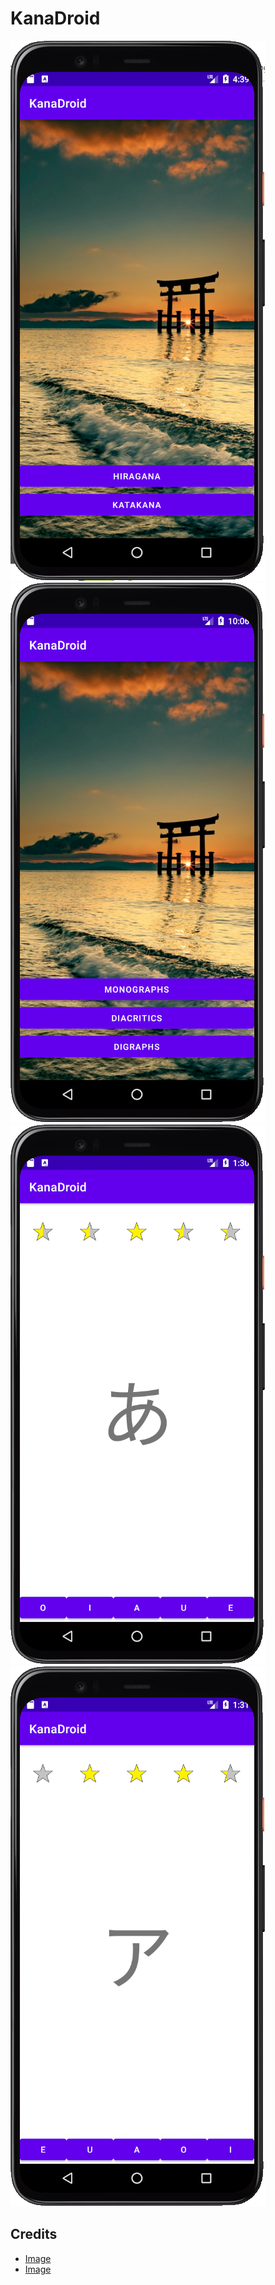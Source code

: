 # KanaDroid

![](screenshots/main-menu.png)
![](screenshots/lesson-menu.png)
![](screenshots/hiragana.png)
![](screenshots/katakana.png)

## Credits
* [Image](https://pixabay.com/images/id-5926892/)
* [Image](https://commons.wikimedia.org/wiki/File:A_star.png)
